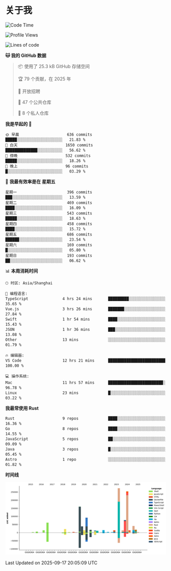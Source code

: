 # 关于我

<!--START_SECTION:waka-->
![Code Time](http://img.shields.io/badge/Code%20Time-4%2C115%20hrs%2041%20mins-blue)

![Profile Views](http://img.shields.io/badge/%E4%B8%AA%E4%BA%BA%E8%B5%84%E6%96%99%E8%A7%82%E7%9C%8B%E6%AC%A1%E6%95%B0-0-blue)

![Lines of code](https://img.shields.io/badge/%E4%BB%8E%E3%80%8CHello%20World%E3%80%8D%E8%B5%B7%E6%88%91%E5%B7%B2%E7%BB%8F%E5%86%99%E4%BA%86-1.2%20million%20%E8%A1%8C%E4%BB%A3%E7%A0%81-blue)

**🐱 我的 GitHub 数据** 

> 📦  使用了 25.3 kB GitHub 存储空间 
 > 
> 🏆 79 个贡献，在 2025 年
 > 
> 💼 开放招聘
 > 
> 📜 47 个公共仓库 
 > 
> 🔑 8 个私人仓库 
 > 
**我是早起的 🐤** 

```text
🌞 早晨                     636 commits         █████░░░░░░░░░░░░░░░░░░░░   21.83 % 
🌆 白天                     1650 commits        ██████████████░░░░░░░░░░░   56.62 % 
🌃 傍晚                     532 commits         █████░░░░░░░░░░░░░░░░░░░░   18.26 % 
🌙 晚上                     96 commits          █░░░░░░░░░░░░░░░░░░░░░░░░   03.29 % 
```
📅 **我最有效率是在 星期五** 

```text
星期一                      396 commits         ███░░░░░░░░░░░░░░░░░░░░░░   13.59 % 
星期二                      469 commits         ████░░░░░░░░░░░░░░░░░░░░░   16.09 % 
星期三                      543 commits         █████░░░░░░░░░░░░░░░░░░░░   18.63 % 
星期四                      458 commits         ████░░░░░░░░░░░░░░░░░░░░░   15.72 % 
星期五                      686 commits         ██████░░░░░░░░░░░░░░░░░░░   23.54 % 
星期六                      169 commits         █░░░░░░░░░░░░░░░░░░░░░░░░   05.80 % 
星期日                      193 commits         ██░░░░░░░░░░░░░░░░░░░░░░░   06.62 % 
```


📊 **本周消耗时间** 

```text
🕑︎ 时区: Asia/Shanghai

💬 编程语言: 
TypeScript               4 hrs 24 mins       █████████░░░░░░░░░░░░░░░░   35.65 % 
Vue.js                   3 hrs 26 mins       ███████░░░░░░░░░░░░░░░░░░   27.84 % 
Swift                    1 hr 54 mins        ████░░░░░░░░░░░░░░░░░░░░░   15.43 % 
JSON                     1 hr 36 mins        ███░░░░░░░░░░░░░░░░░░░░░░   13.08 % 
Other                    13 mins             ░░░░░░░░░░░░░░░░░░░░░░░░░   01.79 % 

🔥 编辑器: 
VS Code                  12 hrs 21 mins      █████████████████████████   100.00 % 

💻 操作系统: 
Mac                      11 hrs 57 mins      ████████████████████████░   96.78 % 
Linux                    23 mins             █░░░░░░░░░░░░░░░░░░░░░░░░   03.22 % 
```

**我最常使用 Rust** 

```text
Rust                     9 repos             ████░░░░░░░░░░░░░░░░░░░░░   16.36 % 
Go                       8 repos             ████░░░░░░░░░░░░░░░░░░░░░   14.55 % 
JavaScript               5 repos             ██░░░░░░░░░░░░░░░░░░░░░░░   09.09 % 
Java                     3 repos             █░░░░░░░░░░░░░░░░░░░░░░░░   05.45 % 
Astro                    1 repo              ░░░░░░░░░░░░░░░░░░░░░░░░░   01.82 % 
```



**时间线**

![Lines of Code chart](https://raw.githubusercontent.com/catusax/catusax/master/assets/bar_graph.png)


 Last Updated on 2025-09-17 20:05:09 UTC
<!--END_SECTION:waka-->
